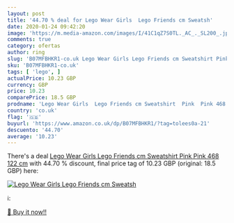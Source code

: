```yaml
---
layout: post
title: '44.70 % deal for Lego Wear Girls  Lego Friends cm Sweatsh'
date: 2020-01-24 09:42:20
image: 'https://m.media-amazon.com/images/I/41C1qZ7S0TL._AC_._SL200_.jpg'
comments: true
category: ofertas
author: ring
slug: 'B07MFBHKR1-co.uk Lego Wear Girls Lego Friends cm Sweatshirt Pink Pink...'
sku: 'B07MFBHKR1-co.uk'
tags: [ 'lego', ]
actualPrice: 10.23 GBP
currency: GBP
price: 10.23
comparePrice: 18.5 GBP
prodname: 'Lego Wear Girls  Lego Friends cm Sweatshirt  Pink  Pink 468   122 cm'
country: 'co.uk'
flag: '🇬🇧'
buyurl: 'https://www.amazon.co.uk/dp/B07MFBHKR1/?tag=tolees0a-21'
descuento: '44.70'
average: '10.23'
---
```


There's a deal [Lego Wear Girls  Lego Friends cm Sweatshirt  Pink  Pink 468   122 cm](https://www.amazon.co.uk/dp/B07MFBHKR1/?tag=tolees0a-21)  with  44.70 % discount, final price tag of  10.23 GBP (original: 18.5 GBP) here:

[![Lego Wear Girls  Lego Friends cm Sweatsh](https://m.media-amazon.com/images/I/41C1qZ7S0TL._AC_._SL200_.jpg)](https://www.amazon.co.uk/dp/B07MFBHKR1/?tag=tolees0a-21)

ℹ️:


[🛒 Buy it now!!](https://www.amazon.co.uk/dp/B07MFBHKR1/?tag=tolees0a-21)
